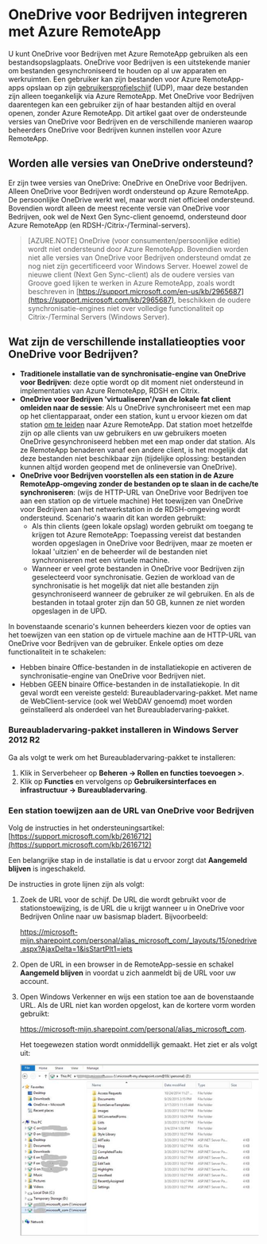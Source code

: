 <properties
   pageTitle="OneDrive voor Bedrijven integreren met Azure RemoteApp | Microsoft Azure"
   description="Lees hoe u OneDrive voor Bedrijven integreert met Azure RemoteApp."
   services="remoteapp"
   documentationCenter=""
   authors="pavithir"
   manager="mbaldwin"
   editor=""/>

<tags
   ms.service="remoteapp"
   ms.devlang="na"
   ms.topic="hero-article"
   ms.tgt_pltfrm="na"
   ms.workload="compute"
   ms.date="03/31/2016"
   ms.author="elizapo"/>

# OneDrive voor Bedrijven integreren met Azure RemoteApp

U kunt OneDrive voor Bedrijven met Azure RemoteApp gebruiken als een bestandsopslagplaats. OneDrive voor Bedrijven is een uitstekende manier om bestanden gesynchroniseerd te houden op al uw apparaten en werkruimten. Een gebruiker kan zijn bestanden voor Azure RemoteApp-apps opslaan op zijn [gebruikersprofielschijf](remoteapp-upd.md) (UDP), maar deze bestanden zijn alleen toegankelijk via Azure RemoteApp. Met OneDrive voor Bedrijven daarentegen kan een gebruiker zijn of haar bestanden altijd en overal openen, zonder Azure RemoteApp. Dit artikel gaat over de ondersteunde versies van OneDrive voor Bedrijven en de verschillende manieren waarop beheerders OneDrive voor Bedrijven kunnen instellen voor Azure RemoteApp.

## Worden alle versies van OneDrive ondersteund?

Er zijn twee versies van OneDrive: OneDrive en OneDrive voor Bedrijven. Alleen OneDrive voor Bedrijven wordt ondersteund op Azure RemoteApp. De persoonlijke OneDrive werkt wel, maar wordt niet officieel ondersteund. Bovendien wordt alleen de meest recente versie van OneDrive voor Bedrijven, ook wel de Next Gen Sync-client genoemd, ondersteund door Azure RemoteApp (en RDSH-/Citrix-/Terminal-servers).

>[AZURE.NOTE]  OneDrive (voor consumenten/persoonlijke editie) wordt niet ondersteund door Azure RemoteApp. Bovendien worden niet alle versies van OneDrive voor Bedrijven ondersteund omdat ze nog niet zijn gecertificeerd voor Windows Server. Hoewel zowel de nieuwe client (Next Gen Sync-client) als de oudere versies van Groove goed lijken te werken in Azure RemoteApp, zoals wordt beschreven in [https://support.microsoft.com/en-us/kb/2965687](https://support.microsoft.com/kb/2965687), beschikken de oudere synchronisatie-engines niet over volledige functionaliteit op Citrix-/Terminal Servers (Windows Server).

## Wat zijn de verschillende installatieopties voor OneDrive voor Bedrijven?

- **Traditionele installatie van de synchronisatie-engine van OneDrive voor Bedrijven**: deze optie wordt op dit moment niet ondersteund in implementaties van Azure RemoteApp, RDSH en Citrix.
- **OneDrive voor Bedrijven 'virtualiseren'/van de lokale fat client omleiden naar de sessie**: Als u OneDrive synchroniseert met een map op het clientapparaat, onder een station, kunt u ervoor kiezen om dat station [om te leiden](remoteapp-redirection.md) naar Azure RemoteApp. Dat station moet hetzelfde zijn op alle clients van uw gebruikers en uw gebruikers moeten OneDrive gesynchroniseerd hebben met een map onder dat station. Als ze RemoteApp benaderen vanaf een andere client, is het mogelijk dat deze bestanden niet beschikbaar zijn (tijdelijke oplossing: bestanden kunnen altijd worden geopend met de onlineversie van OneDrive). 
- **OneDrive voor Bedrijven voorstellen als een station in de Azure RemoteApp-omgeving zonder de bestanden op te slaan in de cache/te synchroniseren**: (wijs de HTTP-URL van OneDrive voor Bedrijven toe aan een station op de virtuele machine) Het toewijzen van OneDrive voor Bedrijven aan het netwerkstation in de RDSH-omgeving wordt ondersteund. Scenario's waarin dit kan worden gebruikt: 
    - Als thin clients (geen lokale opslag) worden gebruikt om toegang te krijgen tot Azure RemoteApp: Toepassing vereist dat bestanden worden opgeslagen in OneDrive voor Bedrijven, maar ze moeten er lokaal 'uitzien' en de beheerder wil de bestanden niet synchroniseren met een virtuele machine.
    - Wanneer er veel grote bestanden in OneDrive voor Bedrijven zijn geselecteerd voor synchronisatie. Gezien de workload van de synchronisatie is het mogelijk dat niet alle bestanden zijn gesynchroniseerd wanneer de gebruiker ze wil gebruiken. En als de bestanden in totaal groter zijn dan 50 GB, kunnen ze niet worden opgeslagen in de UPD.

In bovenstaande scenario's kunnen beheerders kiezen voor de opties van het toewijzen van een station op de virtuele machine aan de HTTP-URL van OneDrive voor Bedrijven van de gebruiker. Enkele opties om deze functionaliteit in te schakelen:

- Hebben binaire Office-bestanden in de installatiekopie en activeren de synchronisatie-engine van OneDrive voor Bedrijven niet.
- Hebben GEEN binaire Office-bestanden in de installatiekopie. In dit geval wordt een vereiste gesteld: Bureaubladervaring-pakket. Met name de WebClient-service (ook wel WebDAV genoemd) moet worden geïnstalleerd als onderdeel van het Bureaubladervaring-pakket. 

### Bureaubladervaring-pakket installeren in Windows Server 2012 R2
Ga als volgt te werk om het Bureaubladervaring-pakket te installeren: 

1. Klik in Serverbeheer op **Beheren -> Rollen en functies toevoegen >**.
2. Klik op **Functies** en vervolgens op **Gebruikersinterfaces en infrastructuur -> Bureaubladervaring**.

### Een station toewijzen aan de URL van OneDrive voor Bedrijven

Volg de instructies in het ondersteuningsartikel: [https://support.microsoft.com/kb/2616712](https://support.microsoft.com/kb/2616712)
 
Een belangrijke stap in de installatie is dat u ervoor zorgt dat **Aangemeld blijven** is ingeschakeld.

De instructies in grote lijnen zijn als volgt:

1.  Zoek de URL voor de schijf. De URL die wordt gebruikt voor de stationstoewijzing, is de URL die u krijgt wanneer u in OneDrive voor Bedrijven Online naar uw basismap bladert. Bijvoorbeeld:
 
    https://microsoft-mijn.sharepoint.com/personal/alias_microsoft_com/_layouts/15/onedrive.aspx?AjaxDelta=1&isStartPlt1=iets
2.  Open de URL in een browser in de RemoteApp-sessie en schakel **Aangemeld blijven** in voordat u zich aanmeldt bij de URL voor uw account.
3.  Open Windows Verkenner en wijs een station toe aan de bovenstaande URL. Als de URL niet kan worden opgelost, kan de kortere vorm worden gebruikt:
    
    https://microsoft-mijn.sharepoint.com/personal/alias_microsoft_com. 

    Het toegewezen station wordt onmiddellijk gemaakt. Het ziet er als volgt uit:
 
    ![OneDrive voor Bedrijven als een toegewezen netwerkstation](./media/remoteapp-onedrive/ra-mappeddrive.png)


<!--HONumber=Jun16_HO2-->


